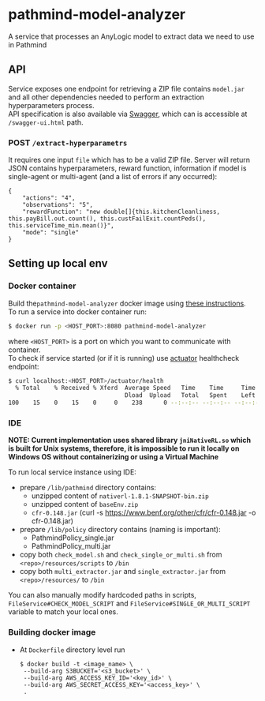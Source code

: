 # pathmind-model-analyzer

A service that processes an AnyLogic model to extract data we need to use in Pathmind

## API

Service exposes one endpoint for retrieving a ZIP file contains `model.jar` and all other dependencies needed to perform an extraction hyperparameters process. <br/>
API specification is also available via [Swagger](https://swagger.io/), which can is accessible at `/swagger-ui.html` path.

### POST `/extract-hyperparametrs`

It requires one input `file` which has to be a valid ZIP file. Server will return JSON contains hyperparameters, reward function, information if model is single-agent or multi-agent (and a list of errors if any occurred):

```
{
	"actions": "4",
	"observations": "5",
	"rewardFunction": "new double[]{this.kitchenCleanliness, this.payBill.out.count(), this.custFailExit.countPeds(), this.serviceTime_min.mean()}",
	"mode": "single"
}
```

## Setting up local env

### Docker container

Build the`pathmind-model-analyzer` docker image using [these instructions](https://github.com/SkymindIO/nativerl/tree/dev/nativerl-analyzer#building-docker-image).<br/>
To run a service into docker container run:

```bash
$ docker run -p <HOST_PORT>:8080 pathmind-model-analyzer
```

where `<HOST_PORT>` is a port on which you want to communicate with container. <br/>
To check if service started (or if it is running) use [actuator](https://docs.spring.io/spring-boot/docs/current/reference/html/production-ready-features.html) healthcheck endpoint:

```bash
$ curl localhost:<HOST_PORT>/actuator/health
  % Total    % Received % Xferd  Average Speed   Time    Time     Time  Current
                                 Dload  Upload   Total   Spent    Left  Speed
100    15    0    15    0     0    238      0 --:--:-- --:--:-- --:--:--   238{"status":"UP"}
```

### IDE

**NOTE: Current implementation uses shared library `jniNativeRL.so` which is built for Unix systems, therefore, it is impossible to run it locally on Windows OS without containerizing or using a Virtual Machine** <br/>

To run local service instance using IDE:

- prepare `/lib/pathmind` directory contains:
  - unzipped content of `nativerl-1.8.1-SNAPSHOT-bin.zip`
  - unzipped content of `baseEnv.zip`
  - `cfr-0.148.jar` (curl -s https://www.benf.org/other/cfr/cfr-0.148.jar -o cfr-0.148.jar)
- prepare `/lib/policy` directory contains (naming is important):
  - PathmindPolicy_single.jar
  - PathmindPolicy_multi.jar
- copy both `check_model.sh` and `check_single_or_multi.sh` from `<repo>/resources/scripts` to `/bin`
- copy both `multi_extractor.jar` and `single_extractor.jar` from `<repo>/resources/` to `/bin`

You can also manually modify hardcoded paths in scripts, `FileService#CHECK_MODEL_SCRIPT` and `FileService#SINGLE_OR_MULTI_SCRIPT` variable to match your local ones.

### Building docker image

- At `Dockerfile` directory level run
  ```
  $ docker build -t <image_name> \
   --build-arg S3BUCKET='<s3_bucket>' \
   --build-arg AWS_ACCESS_KEY_ID='<key_id>' \
   --build-arg AWS_SECRET_ACCESS_KEY='<access_key>' \
   .
  ```
